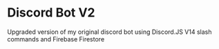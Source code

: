 # Discord Bot V2
Upgraded version of my original discord bot using Discord.JS V14 slash commands and Firebase Firestore

